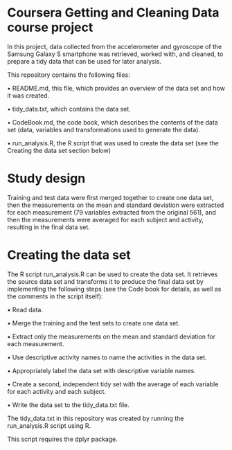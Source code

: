 # Coursera Getting and Cleaning Data course project

In this project, data collected from the accelerometer and gyroscope of the Samsung Galaxy S smartphone was retrieved, worked with, and cleaned, to prepare a tidy data that can be used for later analysis.

This repository contains the following files:

•	README.md, this file, which provides an overview of the data set and how it was created.

•	tidy_data.txt, which contains the data set.

•	CodeBook.md, the code book, which describes the contents of the data set (data, variables and transformations used to generate the data).

•	run_analysis.R, the R script that was used to create the data set (see the Creating the data set section below)
# Study design
Training and test data were first merged together to create one data set, then the measurements on the mean and standard deviation were extracted for each measurement (79 variables extracted from the original 561), and then the measurements were averaged for each subject and activity, resulting in the final data set.
# Creating the data set
The R script run_analysis.R can be used to create the data set. It retrieves the source data set and transforms it to produce the final data set by implementing the following steps (see the Code book for details, as well as the comments in the script itself):

•	Read data.

•	Merge the training and the test sets to create one data set.

•	Extract only the measurements on the mean and standard deviation for each measurement.

•	Use descriptive activity names to name the activities in the data set.

•	Appropriately label the data set with descriptive variable names.

•	Create a second, independent tidy set with the average of each variable for each activity and each subject.

•	Write the data set to the tidy_data.txt file.

The tidy_data.txt in this repository was created by running the run_analysis.R script using R.

This script requires the dplyr package.
